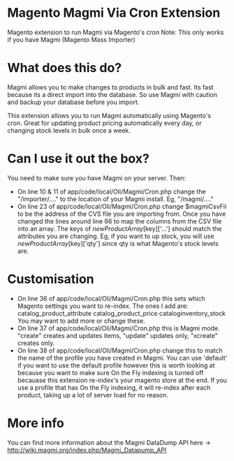 # Magento Magmi Via Cron Extension
Magento extension to run Magmi via Magento's cron
Note: This only works if you have Magmi (Magento Mass Importer)

# What does this do?
Magmi allows you to make changes to products in bulk and fast. Its fast because its a direct import into the database. So use Magmi with caution and backup your database before you import.

This extension allows you to run Magmi automatically using Magento's cron. Great for updating product pricing automatically every day, or changing stock levels in bulk once a week.

# Can I use it out the box? 
You need to make sure you have Magmi on your server.
Then:
- On line 10 & 11 of app/code/local/Oli/Magmi/Cron.php change the "/importer/...." to the location of your Magmi install. Eg, "/magmi/...."
- On line 23 of app/code/local/Oli/Magmi/Cron.php change $magmiCsvFil to be the address of the CVS file you are importing from. Once you have changed the lines around line 66 to map the columns from the CSV file into an array. The keys of $newProductArray[$key]['...'] should match the attributes you are changing. Eg, if you want to up stock, you will use $newProductArray[$key]['qty'] since qty is what Magento's stock levels are.


# Customisation
- On line 36 of app/code/local/Oli/Magmi/Cron.php this sets which Magento settings you want to re-index. The ones I add are:
 catalog_product_attribute
 catalog_product_price
 cataloginventory_stock
 You may want to add more or change these.
- On line 37 of app/code/local/Oli/Magmi/Cron.php this is Magmi mode. "create" creates and updates items, "update" updates only, "xcreate" creates only.
- On line 38 of app/code/local/Oli/Magmi/Cron.php change this to match the name of the profile you have created in Magmi. You can use 'default' if you want to use the default profile however this is worth looking at because you want to make sure On the Fly indexing is turned off becauase this extension re-index's your magento store at the end. If you use a profile that has On the Fly indexing, it will re-index after each product, taking up a lot of server load for no reason. 

# More info
You can find more information about the Magmi DataDump API here -> http://wiki.magmi.org/index.php/Magmi_Datapump_API
